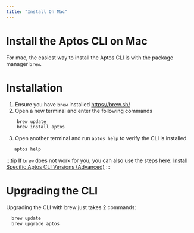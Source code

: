 ```yaml
---
title: "Install On Mac"
---
```


# Install the Aptos CLI on Mac

For mac, the easiest way to install the Aptos CLI is with the package manager `brew`. 

# Installation

1. Ensure you have `brew` installed https://brew.sh/
2. Open a new terminal and enter the following commands

```zsh
    brew update 
    brew install aptos
```

3. Open another terminal and run `aptos help` to verify the CLI is installed.

```zsh
   aptos help
```

:::tip
If `brew` does not work for you, you can also use the steps here: [Install Specific Aptos CLI Versions (Advanced)](install-cli-specific-version.md)
:::

# Upgrading the CLI

Upgrading the CLI with brew just takes 2 commands:

```zsh
  brew update        
  brew upgrade aptos
```
